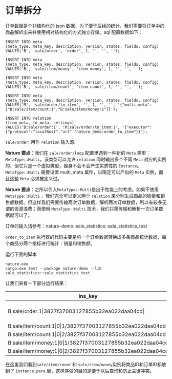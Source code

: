 # 订单拆分

订单数据是个非结构化的 json 数据，为了便于后续的统计，我们需要将订单中的商品解析出来并使用相对结构化的方式独立存储。sql 配置数据如下：

```mssql
INSERT INTO meta
(meta_type, meta_key, description, version, states, fields, config)
VALUES('B', 'sale/order', 'order', 1, '', '', '');

INSERT INTO meta
(meta_type, meta_key, description, version, states, fields, config)
VALUES('B', 'sale/item/money', 'item money', 1, '', '', '');

INSERT INTO meta
(meta_type, meta_key, description, version, states, fields, config)
VALUES('B', 'sale/item/count', 'item count', 1, '', '', '');

INSERT INTO meta
(meta_type, meta_key, description, version, states, fields, config)
VALUES('M', 'sale/order/to_item', '', 1, '', '', '{"multi_meta":["B:sale/item/count:1","B:sale/item/money:1"]}');

INSERT INTO relation
(from_meta, to_meta, settings)
VALUES('B:sale/order:1', 'M:sale/order/to_item:1', '{"executor":{"protocol":"localRust","url":"nature_demo:order_to_item"}}');
```

`sale/order`: 用作 `relation` 输入源.

**Nature 要点**：我们在 `sale/order/loop` 配置里遇到一种新的 `Meta` 类型： `MetaType::Multi`，该类型可以允许 `relation` 同时输出多个不同 `Meta` 对应的实例的，但它只是一个虚拟类型，自身不会不会产生实质性的 `Instance`。`MetaType::Multi` 需要设置 multi_meta 属性，以限定可以产出的 `Meta` 实例，而且这些 `Meta` 必须被定义过。

**Nature 要点**：之所以引入`MetaType::Multi`是出于性能上的考虑。如果不使用 `MetaType::Multi` ，我们完全可以定义两个 `relation` 来分别生成商品的销量和销售额数据。但这样我们需要传输两次订单数据，解析两次订单数据，所以有较多无谓的资源浪费；而使用 `MetaType::Multi` 技术，我们只需传输和解析一次订单数据就可以了。

订单的输入请参考：nature-demo::sale_statistics::sale_statistics_test

`order_to_item` 执行器的代码主要是将一个订单数据转换成多条商品统计数据，每个商品分两个指标进行统计：销量和销售额。

运行下面的脚本

```shell
nature.exe
cargo.exe test --package nature-demo --lib sale_statistics::sale_statistics_test
```

让我们来看一下部分运行结果：

| ins_key                                                   | content                                                      |
| --------------------------------------------------------- | ------------------------------------------------------------ |
| B:sale/order:1\|3827f37003127855b32ea022daa04cd\|         | {"user_id":123,"price":1000,"items":[{"item":{"id":1,"name":"phone","price":800},"num":1},{"item":{"id":2,"name":"battery","price":100},"num":2}],"address":"a.b.c"} |
| B:sale/item/count:1\|0\|1/3827f37003127855b32ea022daa04cd | 1                                                            |
| B:sale/item/count:1\|0\|2/3827f37003127855b32ea022daa04cd | 2                                                            |
| B:sale/item/money:1\|0\|1/3827f37003127855b32ea022daa04cd | 800                                                          |
| B:sale/item/money:1\|0\|2/3827f37003127855b32ea022daa04cd | 200                                                          |

在这里我们看到`sale/item/count` 和 `sale/item/money`实例将商品ID和订单ID都放到了 `Instance.para` 里，这样序做的目的是便于以后查询和防止主键冲突。